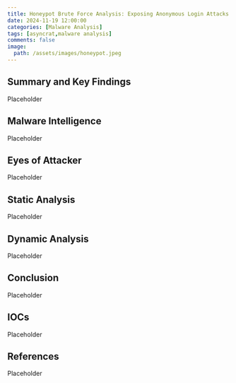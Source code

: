 ```yaml
---
title: Honeypot Brute Force Analysis: Exposing Anonymous Login Attacks
date: 2024-11-19 12:00:00
categories: [Malware Analysis]
tags: [asyncrat,malware analysis]
comments: false
image:
  path: /assets/images/honeypot.jpeg
---
```


## Summary and Key Findings
Placeholder

## Malware Intelligence
Placeholder

## Eyes of Attacker
Placeholder

## Static Analysis
Placeholder

## Dynamic Analysis
Placeholder

## Conclusion
Placeholder

## IOCs
Placeholder

## References
Placeholder
